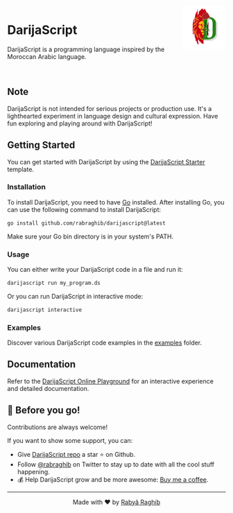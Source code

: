 <img align="right" src="language-service/images/icon.png" alt="DarijaScript Logo" width="100" height="100">

# DarijaScript

DarijaScript is a programming language inspired by the Moroccan Arabic language.

<br clear="right"/>

## Note

DarijaScript is not intended for serious projects or production use.
It's a lighthearted experiment in language design and cultural expression.
Have fun exploring and playing around with DarijaScript!

## Getting Started

You can get started with DarijaScript by using the [DarijaScript Starter](https://github.com/rabraghib/darijascript-starter) template.

### Installation

To install DarijaScript, you need to have [Go](https://go.dev/) installed.
After installing Go, you can use the following command to install DarijaScript:

```bash
go install github.com/rabraghib/darijascript@latest
```

Make sure your Go bin directory is in your system's PATH.

### Usage

You can either write your DarijaScript code in a file and run it:

```bash
darijascript run my_program.ds
```

Or you can run DarijaScript in interactive mode:

```bash
darijascript interactive
```

### Examples

Discover various DarijaScript code examples in the [examples](examples) folder.

## Documentation

Refer to the [DarijaScript Online Playground](https://darijascript.rabraghib.me) for an interactive experience and detailed documentation.

## 🤗 Before you go!

Contributions are always welcome!

If you want to show some support, you can:

- Give [DarijaScript repo](https://github.com/rabraghib/darijascript) a star ⭐ on Github.
- Follow [@rabraghib](https://twitter.com/rabraghib) on Twitter to stay up to date with all the cool stuff happening.
- 💰 Help DarijaScript grow and be more awesome: [Buy me a coffee](https://www.buymeacoffee.com/rabraghib).

---

<p align="center">Made with ❤️ by <a href="https://www.rabraghib.me">Rabyâ Raghib</a></p>
